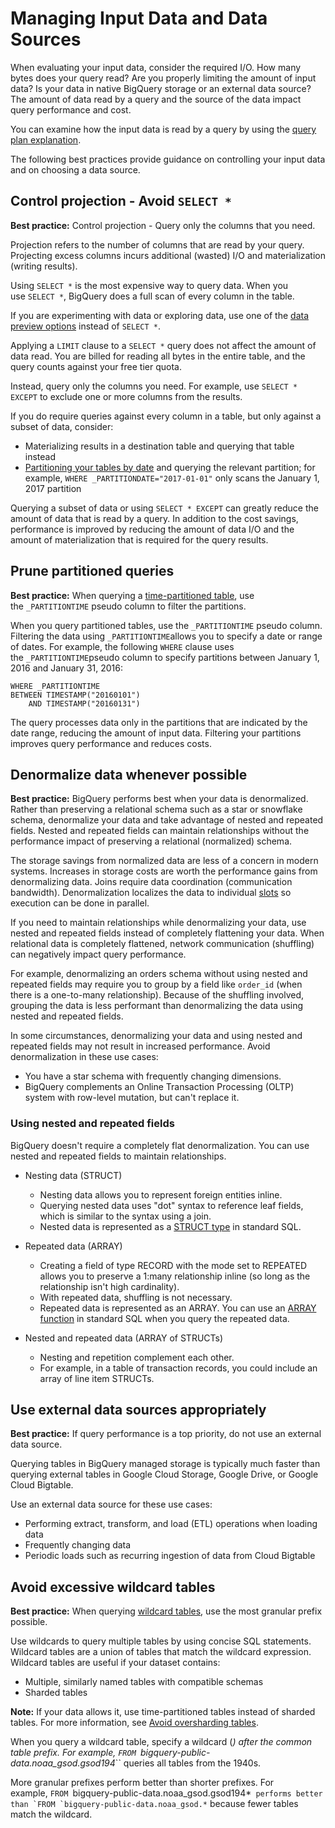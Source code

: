Managing Input Data and Data Sources
====================================

When evaluating your input data, consider the required I/O. How many bytes does your query read? Are you properly limiting the amount of input data? Is your data in native BigQuery storage or an external data source? The amount of data read by a query and the source of the data impact query performance and cost.

You can examine how the input data is read by a query by using the [query plan explanation](https://cloud.google.com/bigquery/query-plan-explanation).

The following best practices provide guidance on controlling your input data and on choosing a data source.

Control projection - Avoid `SELECT *`
-------------------------------------

**Best practice:** Control projection - Query only the columns that you need.

Projection refers to the number of columns that are read by your query. Projecting excess columns incurs additional (wasted) I/O and materialization (writing results).

Using `SELECT *` is the most expensive way to query data. When you use `SELECT *`, BigQuery does a full scan of every column in the table.

If you are experimenting with data or exploring data, use one of the [data preview options](https://cloud.google.com/bigquery/docs/best-practices-costs#preview-data) instead of `SELECT *`.

Applying a `LIMIT` clause to a `SELECT *` query does not affect the amount of data read. You are billed for reading all bytes in the entire table, and the query counts against your free tier quota.

Instead, query only the columns you need. For example, use `SELECT * EXCEPT` to exclude one or more columns from the results.

If you do require queries against every column in a table, but only against a subset of data, consider:

-   Materializing results in a destination table and querying that table instead
-   [Partitioning your tables by date](https://cloud.google.com/bigquery/docs/creating-partitioned-tables) and querying the relevant partition; for example, `WHERE _PARTITIONDATE="2017-01-01"` only scans the January 1, 2017 partition

Querying a subset of data or using `SELECT * EXCEPT` can greatly reduce the amount of data that is read by a query. In addition to the cost savings, performance is improved by reducing the amount of data I/O and the amount of materialization that is required for the query results.

Prune partitioned queries
-------------------------

**Best practice:** When querying a [time-partitioned table](https://cloud.google.com/bigquery/docs/querying-partitioned-tables), use the `_PARTITIONTIME` pseudo column to filter the partitions.

When you query partitioned tables, use the `_PARTITIONTIME` pseudo column. Filtering the data using `_PARTITIONTIME`allows you to specify a date or range of dates. For example, the following `WHERE` clause uses the `_PARTITIONTIME`pseudo column to specify partitions between January 1, 2016 and January 31, 2016:
```
WHERE _PARTITIONTIME
BETWEEN TIMESTAMP("20160101")
    AND TIMESTAMP("20160131")
```
The query processes data only in the partitions that are indicated by the date range, reducing the amount of input data. Filtering your partitions improves query performance and reduces costs.

Denormalize data whenever possible
----------------------------------

**Best practice:** BigQuery performs best when your data is denormalized. Rather than preserving a relational schema such as a star or snowflake schema, denormalize your data and take advantage of nested and repeated fields. Nested and repeated fields can maintain relationships without the performance impact of preserving a relational (normalized) schema.

The storage savings from normalized data are less of a concern in modern systems. Increases in storage costs are worth the performance gains from denormalizing data. Joins require data coordination (communication bandwidth). Denormalization localizes the data to individual [slots](https://cloud.google.com/bigquery/docs/slots) so execution can be done in parallel.

If you need to maintain relationships while denormalizing your data, use nested and repeated fields instead of completely flattening your data. When relational data is completely flattened, network communication (shuffling) can negatively impact query performance.

For example, denormalizing an orders schema without using nested and repeated fields may require you to group by a field like `order_id` (when there is a one-to-many relationship). Because of the shuffling involved, grouping the data is less performant than denormalizing the data using nested and repeated fields.

In some circumstances, denormalizing your data and using nested and repeated fields may not result in increased performance. Avoid denormalization in these use cases:

-   You have a star schema with frequently changing dimensions.
-   BigQuery complements an Online Transaction Processing (OLTP) system with row-level mutation, but can't replace it.

### Using nested and repeated fields

BigQuery doesn't require a completely flat denormalization. You can use nested and repeated fields to maintain relationships.

-   Nesting data (STRUCT)

    -   Nesting data allows you to represent foreign entities inline.
    -   Querying nested data uses "dot" syntax to reference leaf fields, which is similar to the syntax using a join.
    -   Nested data is represented as a [STRUCT type](https://cloud.google.com/bigquery/docs/reference/standard-sql/data-types#struct-type) in standard SQL.
-   Repeated data (ARRAY)

    -   Creating a field of type RECORD with the mode set to REPEATED allows you to preserve a 1:many relationship inline (so long as the relationship isn't high cardinality).
    -   With repeated data, shuffling is not necessary.
    -   Repeated data is represented as an ARRAY. You can use an [ARRAY function](https://cloud.google.com/bigquery/docs/reference/standard-sql/functions-and-operators#array-functions) in standard SQL when you query the repeated data.
-   Nested and repeated data (ARRAY of STRUCTs)

    -   Nesting and repetition complement each other.
    -   For example, in a table of transaction records, you could include an array of line item STRUCTs.

Use external data sources appropriately
---------------------------------------

**Best practice:** If query performance is a top priority, do not use an external data source.

Querying tables in BigQuery managed storage is typically much faster than querying external tables in Google Cloud Storage, Google Drive, or Google Cloud Bigtable.

Use an external data source for these use cases:

-   Performing extract, transform, and load (ETL) operations when loading data
-   Frequently changing data
-   Periodic loads such as recurring ingestion of data from Cloud Bigtable

Avoid excessive wildcard tables
-------------------------------

**Best practice:** When querying [wildcard tables](https://cloud.google.com/bigquery/docs/querying-wildcard-tables), use the most granular prefix possible.

Use wildcards to query multiple tables by using concise SQL statements. Wildcard tables are a union of tables that match the wildcard expression. Wildcard tables are useful if your dataset contains:

-   Multiple, similarly named tables with compatible schemas
-   Sharded tables

**Note:** If your data allows it, use time-partitioned tables instead of sharded tables. For more information, see [Avoid oversharding tables](https://cloud.google.com/bigquery/docs/best-practices-performance-communication#avoid_oversharding_tables).

When you query a wildcard table, specify a wildcard (*) after the common table prefix. For example, `FROM `bigquery-public-data.noaa_gsod.gsod194*`` queries all tables from the 1940s.

More granular prefixes perform better than shorter prefixes. For example, `FROM `bigquery-public-data.noaa_gsod.gsod194*`` performs better than `FROM `bigquery-public-data.noaa_gsod.*`` because fewer tables match the wildcard.
